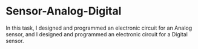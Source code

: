 # Sensor-Analog-Digital
In this task, I designed and programmed an electronic circuit for an Analog sensor, and I designed and programmed an electronic circuit for a Digital sensor.
